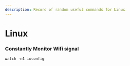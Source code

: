 ```yaml
---
description: Record of random useful commands for Linux
---
```


# Linux

### Constantly Monitor Wifi signal&#x20;

```
watch -n1 iwconfig
```

